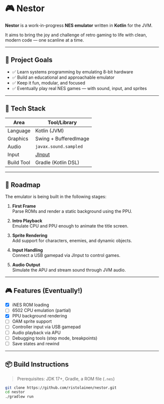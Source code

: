 # 🎮 Nestor

**Nestor** is a work-in-progress **NES emulator** written in **Kotlin** for the JVM.

It aims to bring the joy and challenge of retro gaming to life with clean, modern code — one scanline at a time.

---

## 🚀 Project Goals

- ✅ Learn systems programming by emulating 8-bit hardware
- ✅ Build an educational and approachable emulator
- ✅ Keep it fun, modular, and focused
- ✅ Eventually play real NES games — with sound, input, and sprites

---

## 🔧 Tech Stack

| Area        | Tool/Library                        |
|-------------|-------------------------------------|
| Language    | Kotlin (JVM)                        |
| Graphics    | Swing + BufferedImage               |
| Audio       | `javax.sound.sampled`               |
| Input       | [JInput](https://github.com/jinput/jinput) |
| Build Tool  | Gradle (Kotlin DSL)                 |

---

## 🧱 Roadmap

The emulator is being built in the following stages:

1. **First Frame**  
   Parse ROMs and render a static background using the PPU.

2. **Intro Playback**  
   Emulate CPU and PPU enough to animate the title screen.

3. **Sprite Rendering**  
   Add support for characters, enemies, and dynamic objects.

4. **Input Handling**  
   Connect a USB gamepad via JInput to control games.

5. **Audio Output**  
   Simulate the APU and stream sound through JVM audio.

---

## 🎮 Features (Eventually!)

- [x] iNES ROM loading
- [ ] 6502 CPU emulation (partial)
- [x] PPU background rendering
- [ ] OAM sprite support
- [ ] Controller input via USB gamepad
- [ ] Audio playback via APU
- [ ] Debugging tools (step mode, breakpoints)
- [ ] Save states and rewind

---

## 📦 Build Instructions

> Prerequisites: JDK 17+, Gradle, a ROM file (`.nes`)

```bash
git clone https://github.com/ristolainen/nestor.git
cd nestor
./gradlew run
